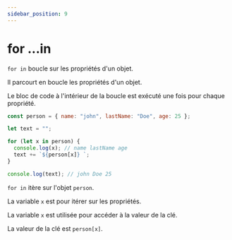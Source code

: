 ```yaml
---
sidebar_position: 9
---
```


# for ...in

`for in` boucle sur les propriétés d'un objet.

Il parcourt en boucle les propriétés d'un objet.

Le bloc de code à l'intérieur de la boucle est exécuté une fois pour chaque propriété.

```js
const person = { name: "john", lastName: "Doe", age: 25 };

let text = "";

for (let x in person) {
  console.log(x); // name lastName age
  text += `${person[x]} `;
}

console.log(text); // john Doe 25
```

`for in` itère sur l'objet `person`.

La variable `x` est pour itérer sur les propriétés.

La variable `x` est utilisée pour accéder à la valeur de la clé.

La valeur de la clé est `person[x]`.
